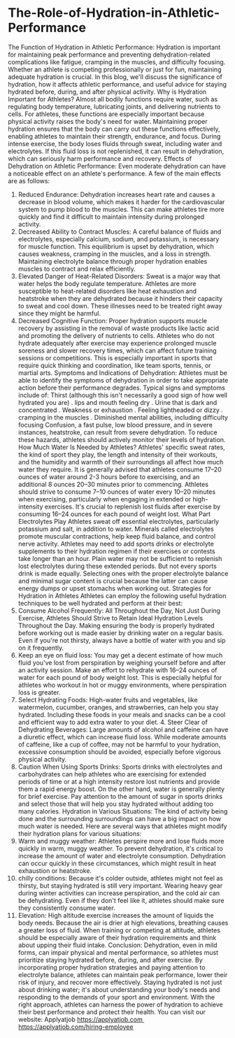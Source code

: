 # The-Role-of-Hydration-in-Athletic-Performance
The Function of Hydration in Athletic Performance: 
Hydration is important for maintaining peak performance and preventing dehydration-related complications like fatigue, cramping in the muscles, and difficulty focusing. Whether an athlete is competing professionally or just for fun, maintaining adequate hydration is crucial. In this blog, we'll discuss the significance of hydration, how it affects athletic performance, and useful advice for staying hydrated before, during, and after physical activity.
Why is Hydration Important for Athletes? 
Almost all bodily functions require water, such as regulating body temperature, lubricating joints, and delivering nutrients to cells. For athletes, these functions are especially important because physical activity raises the body's need for water. Maintaining proper hydration ensures that the body can carry out these functions effectively, enabling athletes to maintain their strength, endurance, and focus. During intense exercise, the body loses fluids through sweat, including water and electrolytes. If this fluid loss is not replenished, it can result in dehydration, which can seriously harm performance and recovery.
Effects of Dehydration on Athletic Performance: 
Even moderate dehydration can have a noticeable effect on an athlete's performance. A few of the main effects are as follows: 
1. Reduced Endurance: 
Dehydration increases heart rate and causes a decrease in blood volume, which makes it harder for the cardiovascular system to pump blood to the muscles. This can make athletes tire more quickly and find it difficult to maintain intensity during prolonged activity.
2. Decreased Ability to Contract Muscles:
A careful balance of fluids and electrolytes, especially calcium, sodium, and potassium, is necessary for muscle function. This equilibrium is upset by dehydration, which causes weakness, cramping in the muscles, and a loss in strength. Maintaining electrolyte balance through proper hydration enables muscles to contract and relax efficiently.
3. Elevated Danger of Heat-Related Disorders:
Sweat is a major way that water helps the body regulate temperature. Athletes are more susceptible to heat-related disorders like heat exhaustion and heatstroke when they are dehydrated because it hinders their capacity to sweat and cool down. These illnesses need to be treated right away since they might be harmful.
4. Decreased Cognitive Function: 
Proper hydration supports muscle recovery by assisting in the removal of waste products like lactic acid and promoting the delivery of nutrients to cells. Athletes who do not hydrate adequately after exercise may experience prolonged muscle soreness and slower recovery times, which can affect future training sessions or competitions. This is especially important in sports that require quick thinking and coordination, like team sports, tennis, or martial arts.
Symptoms and Indications of Dehydration:
Athletes must be able to identify the symptoms of dehydration in order to take appropriate action before their performance degrades. Typical signs and symptoms include of:
Thirst (although this isn't necessarily a good sign of how well hydrated you are)
. lips and mouth feeling dry
. Urine that is dark and concentrated
. Weakness or exhaustion
. Feeling lightheaded or dizzy
. cramping in the muscles
. Diminished mental abilities, including difficulty focusing
Confusion, a fast pulse, low blood pressure, and in severe instances, heatstroke, can result from severe dehydration. To reduce these hazards, athletes should actively monitor their levels of hydration.
How Much Water Is Needed by Athletes?
Athletes' specific sweat rates, the kind of sport they play, the length and intensity of their workouts, and the humidity and warmth of their surroundings all affect how much water they require.
It is generally advised that athletes consume 17–20 ounces of water around 2-3 hours before to exercising, and an additional 8 ounces 20–30 minutes prior to commencing. Athletes should strive to consume 7–10 ounces of water every 10–20 minutes when exercising, particularly when engaging in extended or high-intensity exercises. It's crucial to replenish lost fluids after exercise by consuming 16–24 ounces for each pound of weight lost.
What Part Electrolytes Play
Athletes sweat off essential electrolytes, particularly potassium and salt, in addition to water. Minerals called electrolytes promote muscular contractions, help keep fluid balance, and control nerve activity. Athletes may need to add sports drinks or electrolyte supplements to their hydration regimen if their exercises or contests take longer than an hour. Plain water may not be sufficient to replenish lost electrolytes during these extended periods. But not every sports drink is made equally. Selecting ones with the proper electrolyte balance and minimal sugar content is crucial because the latter can cause energy dumps or upset stomachs when working out.
Strategies for Hydration in Athletes
Athletes can employ the following useful hydration techniques to be well hydrated and perform at their best:
1. Consume Alcohol Frequently:
All Throughout the Day, Not Just During Exercise, Athletes Should Strive to Retain Ideal Hydration Levels Throughout the Day. Making ensuring the body is properly hydrated before working out is made easier by drinking water on a regular basis. Even if you're not thirsty, always have a bottle of water with you and sip on it frequently.
2. Keep an eye on fluid loss:
You may get a decent estimate of how much fluid you've lost from perspiration by weighing yourself before and after an activity session. Make an effort to rehydrate with 16–24 ounces of water for each pound of body weight lost. This is especially helpful for athletes who workout in hot or muggy environments, where perspiration loss is greater.
3. Select Hydrating Foods:
 High-water fruits and vegetables, like watermelon, cucumber, oranges, and strawberries, can help you stay hydrated. Including these foods in your meals and snacks can be a cool and efficient way to add extra water to your diet. 4. Steer Clear of Dehydrating Beverages: Large amounts of alcohol and caffeine can have a diuretic effect, which can increase fluid loss. While moderate amounts of caffeine, like a cup of coffee, may not be harmful to your hydration, excessive consumption should be avoided, especially before vigorous physical activity.
5. Caution When Using Sports Drinks:
Sports drinks with electrolytes and carbohydrates can help athletes who are exercising for extended periods of time or at a high intensity restore lost nutrients and provide them a rapid energy boost. On the other hand, water is generally plenty for brief exercise. Pay attention to the amount of sugar in sports drinks and select those that will help you stay hydrated without adding too many calories.
Hydration in Various Situations:
The kind of activity being done and the surrounding surroundings can have a big impact on how much water is needed. Here are several ways that athletes might modify their hydration plans for various situations:
1. Warm and muggy weather:
Athletes perspire more and lose fluids more quickly in warm, muggy weather. To prevent dehydration, it's critical to increase the amount of water and electrolyte consumption. Dehydration can occur quickly in these circumstances, which might result in heat exhaustion or heatstroke.
2. chilly conditions:
Because it's colder outside, athletes might not feel as thirsty, but staying hydrated is still very important. Wearing heavy gear during winter activities can increase perspiration, and the cold air can be dehydrating. Even if they don't feel like it, athletes should make sure they consistently consume water.
3. Elevation:
High altitude exercise increases the amount of liquids the body needs. Because the air is drier at high elevations, breathing causes a greater loss of fluid. When training or competing at altitude, athletes should be especially aware of their hydration requirements and think about upping their fluid intake.
Conclusion: 
Dehydration, even in mild forms, can impair physical and mental performance, so athletes must prioritize staying hydrated before, during, and after exercise. By incorporating proper hydration strategies and paying attention to electrolyte balance, athletes can maintain peak performance, lower their risk of injury, and recover more effectively. Staying hydrated is not just about drinking water; it's about understanding your body's needs and responding to the demands of your sport and environment. With the right approach, athletes can harness the power of hydration to achieve their best performance and protect their health.
You can visit our website: Applyatjob
 https://applyatjob.com 
https://applyatjob.com/hiring-employee
